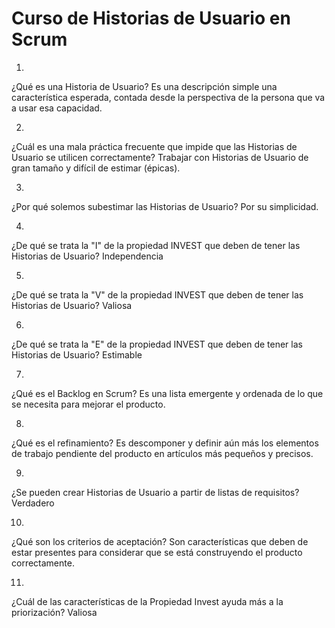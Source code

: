 # Curso de Historias de Usuario en Scrum 

1.
¿Qué es una Historia de Usuario?
Es una descripción simple una característica esperada, contada desde la perspectiva de la persona que va a usar esa capacidad.

2.
¿Cuál es una mala práctica frecuente que impide que las Historias de Usuario se utilicen correctamente?
Trabajar con Historias de Usuario de gran tamaño y difícil de estimar (épicas).

3.
¿Por qué solemos subestimar las Historias de Usuario?
Por su simplicidad.

4.
¿De qué se trata la "I" de la propiedad INVEST que deben de tener las Historias de Usuario?
Independencia

5.
¿De qué se trata la "V" de la propiedad INVEST que deben de tener las Historias de Usuario?
Valiosa

6.
¿De qué se trata la "E" de la propiedad INVEST que deben de tener las Historias de Usuario?
Estimable

7.
¿Qué es el Backlog en Scrum?
Es una lista emergente y ordenada de lo que se necesita para mejorar el producto.

8.
¿Qué es el refinamiento?
Es descomponer y definir aún más los elementos de trabajo pendiente del producto en artículos más pequeños y precisos.

9.
¿Se pueden crear Historias de Usuario a partir de listas de requisitos?
Verdadero

10.
¿Qué son los criterios de aceptación?
Son características que deben de estar presentes para considerar que se está construyendo el producto correctamente.

11.
¿Cuál de las características de la Propiedad Invest ayuda más a la priorización?
Valiosa
